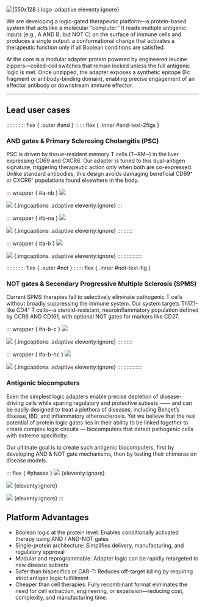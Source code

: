 ![|550x128](logo.svg) {.logo .adaptive eleventy:ignore}

We are developing a logic-gated therapeutic platform—a protein-based system that acts like a molecular “computer.” It reads multiple antigenic inputs (e.g., A AND B, but NOT C) on the surface of immune cells and produces a single output: a conformational change that activates a therapeutic function only if all Boolean conditions are satisfied.

At the core is a modular adapter protein powered by engineered leucine zippers—coiled-coil switches that remain locked unless the full antigenic logic is met. Once unzipped, the adapter exposes a synthetic epitope (Fc fragment or antibody-binding domain), enabling precise engagement of an effector antibody or downstream immune effector.

---

## Lead user cases

:::::::::::: flex { .outer #and }
:::::: flex { .inner #and-text-2figs }

### AND gates & Primary Sclerosing Cholangitis (PSC)
PSC is driven by tissue-resident memory T cells (T~RM~) in the liver expressing CD69 and CXCR6. Our adapter is tuned to this dual-antigen signature, triggering therapeutic action only when both are co-expressed. Unlike standard antibodies, this design avoids damaging beneficial CD69⁺ or CXCR6⁺ populations found elsewhere in the body.

::: wrapper { #a-nb }
![](a-not-b.png)

![](a-not-b-text.svg) {.imgcaptions .adaptive eleventy:ignore}
:::

::: wrapper { #b-na }
![](b-not-a.png)

![](b-not-a-text.svg) {.imgcaptions .adaptive eleventy:ignore}
:::
::::::

::: wrapper { #a-b }
![](a-and-b.png)

![](a-and-b-text.svg) {.imgcaptions .adaptive eleventy:ignore}
:::
::::::::::::



:::::::::::: flex { .outer #not }
:::::: flex { .inner #not-text-fig }
### NOT gates & Secondary Progressive Multiple Sclerosis (SPMS)
Current SPMS therapies fail to selectively eliminate pathogenic T cells without broadly suppressing the immune system. Our system targets Th17.1-like CD4⁺ T cells—a steroid-resistant, neuroinflammatory population defined by CCR6 AND CD161, with optional NOT gates for markers like CD27.

::: wrapper { #a-b-c }
![](a-and-b-and-c.png)

![](a-and-b-and-c-text.svg) {.imgcaptions .adaptive eleventy:ignore}
:::
::::::

::: wrapper { #a-b-nc }
![](a-and-b-and-not-c.png)

![](a-and-b-and-not-c-text.svg) {.imgcaptions .adaptive eleventy:ignore}
:::
::::::::::::

### Antigenic biocomputers
Even the simplest logic adapters enable precise depletion of disease-driving cells while sparing regulatory and protective subsets —— and can be easily designed to treat a plethora of diseases, including Behçet’s disease, IBD, and inflammatory atherosclerosis. Yet we believe that the real potential of protein logic gates lies in their ability to be linked together to create complex logic circuits — biocomputers that detect pathogenic cells with extreme specificity.

Our ultimate goal is to create such antigenic biocomputers, first by developing AND & NOT gate mechanisms, then by testing their chimeras on disease models.

::: flex { #phases }
![](phase-1.svg) {eleventy:ignore}

![](phase-2.svg) {eleventy:ignore}

![](phase-3.svg) {eleventy:ignore}
:::

## Platform Advantages
- Boolean logic at the protein level: Enables conditionally activated therapy using AND / AND-NOT gates
- Single-protein architecture: Simplifies delivery, manufacturing, and regulatory approval
- Modular and reprogrammable: Adapter logic can be rapidly retargeted to new disease subsets
- Safer than bispecifics or CAR-T: Reduces off-target killing by requiring strict antigen logic fulfillment
- Cheaper than cell therapies: Fully recombinant format eliminates the need for cell extraction, engineering, or expansion—reducing cost, complexity, and manufacturing time.
